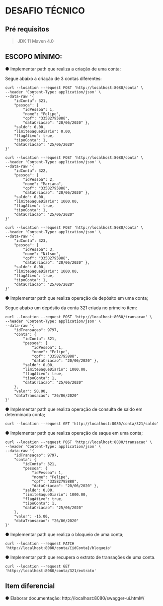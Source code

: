 # DESAFIO TÉCNICO


## Pré requisitos
> JDK 11
> Maven 4.0


## ESCOPO MÍNIMO:

● Implementar path que realiza a criação de uma conta;

Segue abaixo a criação de 3 contas diferentes:

```
curl --location --request POST 'http://localhost:8080/conta' \
--header 'Content-Type: application/json' \
--data-raw '{
    "idConta": 321,
    "pessoa": {
        "idPessoa": 1,
        "nome": "Felipe",
        "cpf": "33582795888",
        "dataCriacao": "20/06/2020" },
    "saldo": 0.00,
    "limiteSaqueDiario": 0.00,
    "flagAtivo": true,
    "tipoConta": 1,
    "dataCriacao": "25/06/2020"
}'
```

```
curl --location --request POST 'http://localhost:8080/conta' \
--header 'Content-Type: application/json' \
--data-raw '{
    "idConta": 322,
    "pessoa": {
        "idPessoa": 2,
        "nome": "Mariana",
        "cpf": "33582795888",
        "dataCriacao": "20/06/2020" },
    "saldo": 0.00,
    "limiteSaqueDiario": 1000.00,
    "flagAtivo": true,
    "tipoConta": 1,
    "dataCriacao": "25/06/2020"
}'
```

```
curl --location --request POST 'http://localhost:8080/conta' \
--header 'Content-Type: application/json' \
--data-raw '{
    "idConta": 323,
    "pessoa": {
        "idPessoa": 3,
        "nome": "Nilson",
        "cpf": "33582795888",
        "dataCriacao": "20/06/2020" },
    "saldo": 0.00,
    "limiteSaqueDiario": 1000.00,
    "flagAtivo": true,
    "tipoConta": 1,
    "dataCriacao": "25/06/2020"
}'
```


● Implementar path que realiza operação de depósito em
uma conta;

Segue abaixo um depósito da conta 321 criada no primeiro item:

```
curl --location --request POST 'http://localhost:8080/transacao' \
--header 'Content-Type: application/json' \
--data-raw '{
    "idTransacao": 9797,
    "conta": {
        "idConta": 321,
        "pessoa": {
            "idPessoa": 1,
            "nome": "Felipe",
            "cpf": "33582795888",
            "dataCriacao": "20/06/2020" },
        "saldo": 0.00,
        "limiteSaqueDiario": 1000.00,
        "flagAtivo": true,
        "tipoConta": 1,
        "dataCriacao": "25/06/2020"
    },
    "valor": 50.00,
    "dataTransacao": "26/06/2020"
}'
```


● Implementar path que realiza operação de consulta de
saldo em determinada conta;

```
curl --location --request GET 'http://localhost:8080/conta/321/saldo'
```


● Implementar path que realiza operação de saque em uma
conta;

```
curl --location --request POST 'http://localhost:8080/transacao' \
--header 'Content-Type: application/json' \
--data-raw '{
    "idTransacao": 9797,
    "conta": {
        "idConta": 321,
        "pessoa": {
            "idPessoa": 1,
            "nome": "Felipe",
            "cpf": "33582795888",
            "dataCriacao": "20/06/2020" },
        "saldo": 0.00,
        "limiteSaqueDiario": 1000.00,
        "flagAtivo": true,
        "tipoConta": 1,
        "dataCriacao": "25/06/2020"
    },
    "valor": -15.00,
    "dataTransacao": "26/06/2020"
}'
```


● Implementar path que realiza o bloqueio de uma conta;

```
curl --location --request PATCH 'http://localhost:8080/conta/{idConta}/bloqueio'
```


● Implementar path que recupera o extrato de transações
de uma conta.

```
curl --location --request GET 'http://localhost:8080/conta/321/extrato'
```


## Item diferencial

● Elaborar documentação: http://localhost:8080/swagger-ui.html#/
